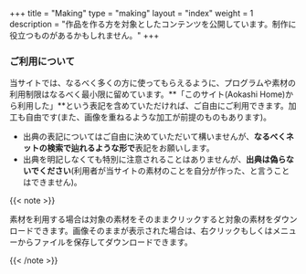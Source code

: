+++
title = "Making"
type = "making"
layout = "index"
weight = 1
description = "作品を作る方を対象としたコンテンツを公開しています。制作に役立つものがあるかもしれません。"
+++

### ご利用について

当サイトでは、なるべく多くの方に使ってもらえるように、プログラムや素材の利用制限はなるべく最小限に留めています。**「このサイト(Aokashi Home)から利用した」**という表記を含めていただければ、ご自由にご利用できます。加工も自由です(また、画像を重ねるような加工が前提のものもあります)。

- 出典の表記についてはご自由に決めていただいて構いませんが、**なるべくネットの検索で辿れるような形で**表記をお願いします。
- 出典を明記しなくても特別に注意されることはありませんが、**出典は偽らないでください**(利用者が当サイトの素材のことを自分が作った、と言うことはできません)。

{{< note >}}
<p>素材を利用する場合は対象の素材をそのままクリックすると対象の素材をダウンロードできます。画像そのままが表示された場合は、右クリックもしくはメニューからファイルを保存してダウンロードできます。</p>
{{< /note >}}